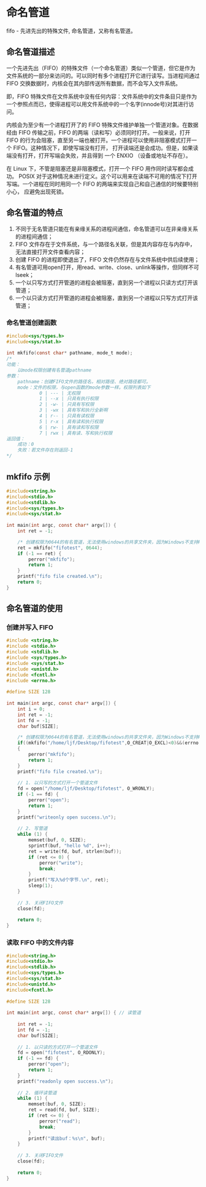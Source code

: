 # 命名管道

fifo - 先进先出的特殊文件, 命名管道，又称有名管道。

## 命名管道描述
一个先进先出（FIFO）的特殊文件（一个命名管道）类似一个管道，但它是作为文件系统的一部分来访问的。可以同时有多个进程打开它进行读写。当进程间通过 FIFO 交换数据时，内核会在其内部传送所有数据，而不会写入文件系统。

即，FIFO 特殊文件在文件系统中没有任何内容：文件系统中的文件条目只是作为一个参照点而已，使得进程可以用文件系统中的一个名字(innode号)对其进行访问。

内核会为至少有一个进程打开了的 FIFO 特殊文件维护单独一个管道对象。在数据经由 FIFO 传输之前，FIFO 的两端（读和写）必须同时打开。一般来说，打开 FIFO 的行为会阻塞，直至另一端也被打开。一个进程可以使用非阻塞模式打开一个 FIFO。这种情况下，即使写端没有打开， 打开读端还是会成功。但是，如果读端没有打开，打开写端会失败，并且得到 一个 ENXIO （设备或地址不存在）。

在 Linux 下，不管是阻塞还是非阻塞模式，打开一个 FIFO 用作同时读写都会成功。 POSIX 对于这种情况未进行定义。这个可以用来在读端不可用的情况下打开写端。一个进程在同时用同一个  FIFO  的两端来实现自己和自己通信的时候要特别小心， 应避免出现死锁。

## 命名管道的特点

1. 不同于无名管道只能在有亲缘关系的进程间通信，命名管道可以在非亲缘关系的进程间通信；
2.  FIFO 文件存在于文件系统，与一个路径名关联，但是其内容存在与内存中，无法直接打开文件查看内容；
3.  创建 FIFO 的进程即使退出了，FIFO 文件仍然存在与文件系统中供后续使用；
4.  有名管道可用open打开，用read、write、close、unlink等操作，但同样不可lseek；
5.  一个以只写方式打开管道的进程会被阻塞，直到另一个进程以只读方式打开该管道；
6.  一个以只读方式打开管道的进程会被阻塞，直到另一个进程以只写方式打开该管道；

### 命名管道创建函数
```C
#include<sys/types.h>
#include<sys/stat.h>
 
int mkfifo(const char* pathname, mode_t mode);
/*
功能：
    以mode权限创建有名管道pathname
参数：
    pathname：创建FIFO文件的路径名，相对路径、绝对路径都可。
    mode：文件的权限，与open函数的mode参数一样。权限列表如下
            0 | --- | 无权限
            1 | --x | 只具有执行权限
            2 | -w- | 只具有写权限
            3 | -wx | 具有写和执行全新啊
            4 | r-- | 只具有读权限
            5 | r-x | 具有读和执行权限
            6 | rw- | 具有读和写权限
            7 | rwx | 具有读、写和执行权限
返回值：
    成功：0
    失败：若文件存在则返回-1
*/
```

## mkfifo 示例
```c
#include<string.h>
#include<stdio.h>
#include<stdlib.h>
#include<sys/types.h>
#include<sys/stat.h>
 
int main(int argc, const char* argv[]) {
    int ret = -1;

    /* 创建权限为0644的有名管道，无法使用windows的共享文件夹，因为Windows不支持FIFO */
    ret = mkfifo("fifotest", 0644);
    if (-1 == ret) {
        perror("mkfifo");
        return 1;
    }
    printf("fifo file created.\n");
    return 0;
}
```

## 命名管道的使用

### 创建并写入 FIFO
```c
#include <string.h>
#include <stdio.h>
#include <stdlib.h>
#include <sys/types.h>
#include <sys/stat.h>
#include <unistd.h>
#include <fcntl.h>
#include <errno.h>
 
#define SIZE 128
 
int main(int argc, const char* argv[]) {
    int i = 0;
    int ret = -1;
    int fd = -1;
    char buf[SIZE];

    /* 创建权限为0644的有名管道，无法使用windows的共享文件夹，因为Windows不支持FIFO */
    if((mkfifo("/home/ljf/Desktop/fifotest",O_CREAT|O_EXCL)<0)&&(errno!=EEXIST))
    {
		perror("mkfifo");
        return 1;
    }
    printf("fifo file created.\n");
 
    // 1. 以只写的方式打开一个管道文件
    fd = open("/home/ljf/Desktop/fifotest", O_WRONLY);
    if (-1 == fd) {
        perror("open");
        return 1;
    }
    printf("writeonly open success.\n");
 
    // 2. 写管道
    while (1) {
        memset(buf, 0, SIZE);
        sprintf(buf, "hello %d", i++);
        ret = write(fd, buf, strlen(buf));
        if (ret <= 0) {
            perror("write");
            break;
        }
        printf("写入%d个字节.\n", ret);
        sleep(1);
    }
 
    // 3. 关闭FIFO文件
    close(fd);
 
    return 0;
}
```

### 读取 FIFO 中的文件内容
```c
#include<string.h>
#include<stdio.h>
#include<stdlib.h>
#include<sys/types.h>
#include<sys/stat.h>
#include<unistd.h>
#include<fcntl.h>
 
#define SIZE 128
 
int main(int argc, const char* argv[]) { // 读管道
 
    int ret = -1;
    int fd = -1;
    char buf[SIZE];
 
    // 1. 以只读的方式打开一个管道文件
    fd = open("fifotest", O_RDONLY);
    if (-1 == fd) {
        perror("open");
        return 1;
    }
    printf("readonly open success.\n");
 
    // 2. 循环读管道
    while (1) {
        memset(buf, 0, SIZE);
        ret = read(fd, buf, SIZE);
        if (ret <= 0) {
            perror("read");
            break;
        }
        printf("读出buf：%s\n", buf);
    }
 
    // 3. 关闭FIFO文件
    close(fd);
 
    return 0;
}
```

